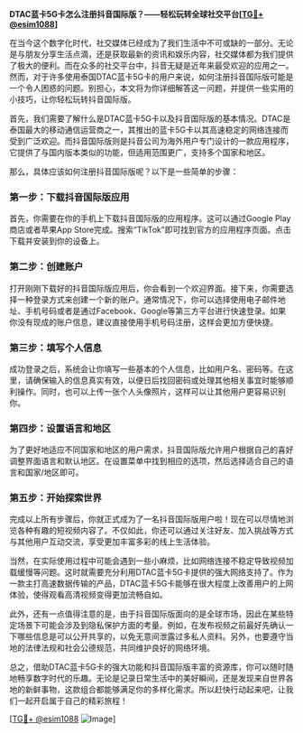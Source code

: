 **DTAC蓝卡5G卡怎么注册抖音国际版？——轻松玩转全球社交平台[[TG💪+ @esim1088](https://t.me/s/esim1088)]**

在当今这个数字化时代，社交媒体已经成为了我们生活中不可或缺的一部分。无论是与朋友分享生活点滴，还是获取最新的资讯和娱乐内容，社交媒体都为我们提供了极大的便利。而在众多的社交平台中，抖音无疑是近年来最受欢迎的应用之一。然而，对于许多使用泰国DTAC蓝卡5G卡的用户来说，如何注册抖音国际版可能是一个令人困惑的问题。别担心，本文将为你详细解答这一问题，并提供一些实用的小技巧，让你轻松玩转抖音国际版。

首先，我们需要了解什么是DTAC蓝卡5G卡以及抖音国际版的基本情况。DTAC是泰国最大的移动通信运营商之一，其推出的蓝卡5G卡以其高速稳定的网络连接而受到广泛欢迎。而抖音国际版则是抖音公司为海外用户专门设计的一款应用程序，它提供了与国内版本类似的功能，但适用范围更广，支持多个国家和地区。

那么，具体应该如何注册抖音国际版呢？以下是一些简单的步骤：

### **第一步：下载抖音国际版应用**
首先，你需要在你的手机上下载抖音国际版的应用程序。这可以通过Google Play商店或者苹果App Store完成。搜索“TikTok”即可找到官方的应用程序页面。点击下载并安装到你的设备上。

### **第二步：创建账户**
打开刚刚下载好的抖音国际版应用后，你会看到一个欢迎界面。接下来，你需要选择一种登录方式来创建一个新的账户。通常情况下，你可以选择使用电子邮件地址、手机号码或者是通过Facebook、Google等第三方平台进行快速登录。如果你没有现成的账户信息，建议直接使用手机号码注册，这样会更加方便快捷。

### **第三步：填写个人信息**
成功登录之后，系统会让你填写一些基本的个人信息，比如用户名、密码等。在这里，请确保输入的信息真实有效，以便日后找回密码或处理其他相关事宜时能够顺利操作。同时，也可以上传一张个人头像照片，这样可以让其他用户更容易识别你。

### **第四步：设置语言和地区**
为了更好地适应不同国家和地区的用户需求，抖音国际版允许用户根据自己的喜好调整界面语言和默认地区。在设置菜单中找到相应的选项，然后选择适合自己的语言和国家/地区即可。

### **第五步：开始探索世界**
完成以上所有步骤后，你就正式成为了一名抖音国际版用户啦！现在可以尽情地浏览各种有趣的短视频内容了。不仅如此，你还可以通过关注好友、加入挑战等方式与其他用户互动交流，享受更加丰富多彩的线上生活体验。

当然，在实际使用过程中可能会遇到一些小麻烦，比如网络连接不稳定导致视频加载缓慢等问题。这时就需要充分利用DTAC蓝卡5G卡提供的强大网络支持了。作为一款主打高速数据传输的产品，DTAC蓝卡5G卡能够在很大程度上改善用户的上网体验，使得观看高清视频变得更加流畅自如。

此外，还有一点值得注意的是，由于抖音国际版面向的是全球市场，因此在某些特定场景下可能会涉及到隐私保护方面的考量。例如，在发布视频之前最好先确认一下哪些信息是可以公开共享的，以免无意间泄露过多私人资料。另外，也要遵守当地的法律法规和社会公德规范，共同维护良好的网络环境。

总之，借助DTAC蓝卡5G卡的强大功能和抖音国际版丰富的资源库，你可以随时随地畅享数字时代的乐趣。无论是记录日常生活中的美好瞬间，还是发现来自世界各地的新鲜事物，这款组合都能够满足你的多样化需求。所以赶快行动起来吧，让我们一起开启属于自己的精彩旅程！

[[TG💪+ @esim1088](https://t.me/s/esim1088) ![Image](https://i.postimg.cc/4NQfJmqS/Snipaste-2025-05-13-00-14-12.png)]